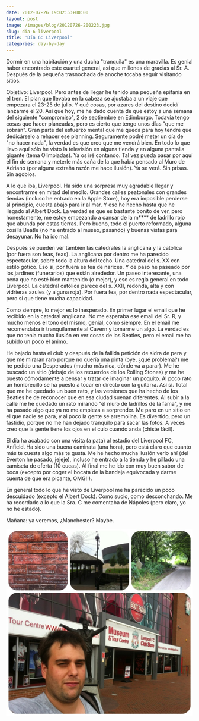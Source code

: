 ```yaml
---
date: 2012-07-26 19:02:53+00:00
layout: post
image: /images/blog/20120726-200223.jpg
slug: dia-6-liverpool
title: 'Día 6: Liverpool'
categories: day-by-day
---
```


Dormir en una habitación y una ducha "tranquila" es una maravilla. Es genial haber encontrado este cuartel general, así que millones de gracias al Sr. A. Después de la pequeña trasnochada de anoche tocaba seguir visitando sitios.

Objetivo: Liverpool. Pero antes de llegar he tenido una pequeña epifanía en el tren. El plan que llevaba en la cabeza se ajustaba a un viaje que empezara el 23-25 de julio. Y qué cosas, por azares del destino decidí lanzarme el 20. Así que hoy, me he dado cuenta de que estoy a una semana del siguiente "compromiso", 2 de septiembre en Edimburgo. Todavía tengo cosas que hacer planeadas, pero es cierto que tengo unos días "que me sobran". Gran parte del esfuerzo mental que me queda para hoy tendré que dedicárselo a rehacer ese planning. Seguramente podré meter un día de "no hacer nada", la verdad es que creo que me vendrá bien. En todo lo que llevo aquí sólo he visto la televisión en alguna tienda y en alguna pantalla gigante (tema Olimpiadas). Ya os iré contando. Tal vez pueda pasar por aquí el fin de semana y meterle más caña de la que había pensado al Muro de Adriano (por alguna extraña razón me hace ilusión). Ya se verá. Sin prisas. Sin agobios.

A lo que iba, Liverpool. Ha sido una sorpresa muy agradable llegar y encontrarme en mitad del meollo. Grandes calles peatonales con grandes tiendas (incluso he entrado en la Apple Store), hoy era imposible perderse al principio, cuesta abajo para ir al mar. Y eso he hecho hasta que he llegado al Albert Dock. La verdad es que es bastante bonito de ver, pero honestamente, me estoy empezando a cansar de la m**** de ladrillo rojo que abunda por estas tierras. Pero bueno, todo el puerto reformado, alguna cosilla Beatle (no he entrado al museo, pasando) y buenas vistas para desayunar. No ha ido mal.

Después se pueden ver también las catedrales la anglicana y la católica (por fuera son feas, feas). La anglicana por dentro me ha parecido espectacular, sobre todo la altura del techo. Una catedral del s. XX con estilo gótico. Eso sí, por fuera es fea de narices. Y de paso he paseado por los jardines (funerarios) que están alrededor. Un paseo interesante, una pena que no esté bien mantenido (o mejor), y eso es regla general en todo Liverpool. La catedral católica parece del s. XXII, redonda, alta y con vidrieras azules (y alguna roja). Por fuera fea, por dentro nada espectacular, pero sí que tiene mucha capacidad.

Como siempre, lo mejor es lo inesperado. En primer lugar el email que he recibido en la catedral anglicana. No me esperaba ese email del Sr. R, y mucho menos el tono del mismo, genial, como siempre. En el email me recomendaba ir tranquilamente al Cavern y tomarme un algo. La verdad es que no tenia mucha ilusión en ver cosas de los Beatles, pero el email me ha subido un poco el ánimo.

He bajado hasta el club y después de la fallida petición de sidra de pera y que me miraran raro porque no quería una pinta (oye, ¿qué problema?) me he pedido una Desperados (mucho más rica, dónde va a parar). Me he buscado un sitio (debajo de los recuerdos de los Rolling Stones) y me he puesto cómodamente a pensar y tratar de imaginar un poquito. Al poco rato un hombrecillo se ha puesto a tocar en directo con la guitarra. Así sí. Total que me he quedado un buen rato, y las versiones que ha hecho de los Beatles he de reconocer que en esa ciudad suenan diferentes. Al subir a la calle me he quedado un rato mirando "el muro de ladrillos de la fama", y me ha pasado algo que ya no me empieza a sorprender. Me paro en un sitio en el que nadie se para, y al poco la gente se arremolina. Es divertido, pero un fastidio, porque no me han dejado tranquilo para sacar las fotos. A veces creo que la gente tiene los ojos en el culo cuando anda (chiste fácil).

El día ha acabado con una visita (a pata) al estadio del Liverpool FC, Anfield. Ha sido una buena caminata (una hora), pero está claro que cuanto más te cuesta algo más te gusta. Me he hecho mucha ilusión verlo ahí (del Everton he pasado, jejeje), incluso he entrado a la tienda y he pillado una camiseta de oferta (10 cucas). Al final me he ido con muy buen sabor de boca (excepto por coger el bocata de la bandeja equivocada y darme cuenta de que era picante, OMG!!).

En general todo lo que he visto de Liverpool me ha parecido un poco descuidado (excepto el Albert Dock). Como sucio, como desconchando. Me ha recordado a lo que la Sra. C me comentaba de Nápoles (pero claro, yo no he estado).

Mañana: ya veremos, ¿Manchester? Maybe.

[![20120726-200223.jpg](/images/blog/20120726-200223.jpg)](/images/blog/20120726-200223.jpg)
